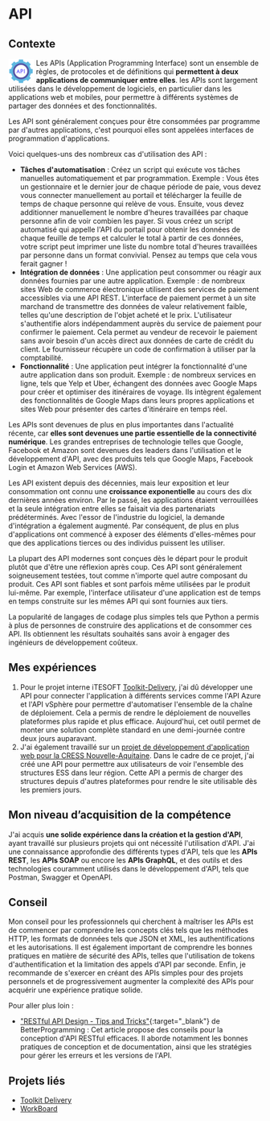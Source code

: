 # API

## Contexte

<img src="../../../img/api.png" width="50" height="50" style="float: left; margin-right: 5px">

Les APIs (Application Programming Interface) sont un ensemble de règles, de protocoles et de définitions qui 
**permettent à deux applications de communiquer entre elles**. les APIs sont largement utilisées dans le développement 
de logiciels, en particulier dans les applications web et mobiles, pour permettre à différents systèmes de partager 
des données et des fonctionnalités.

Les API sont généralement conçues pour être consommées par programme par d'autres applications, c'est pourquoi elles
sont appelées interfaces de programmation d'applications.

Voici quelques-uns des nombreux cas d'utilisation des API :

- **Tâches d'automatisation** : Créez un script qui exécute vos tâches manuelles automatiquement et par programmation.
  Exemple : Vous êtes un gestionnaire et le dernier jour de chaque période de paie, vous devez vous connecter
  manuellement au portail et télécharger la feuille de temps de chaque personne qui relève de vous. Ensuite, vous devez
  additionner manuellement le nombre d'heures travaillées par chaque personne afin de voir combien les payer. Si vous
  créez un script automatisé qui appelle l'API du portail pour obtenir les données de chaque feuille de temps et
  calculer le total à partir de ces données, votre script peut imprimer une liste du nombre total d'heures travaillées
  par personne dans un format convivial. Pensez au temps que cela vous ferait gagner !
- **Intégration de données** : Une application peut consommer ou réagir aux données fournies par une autre application.
  Exemple : de nombreux sites Web de commerce électronique utilisent des services de paiement accessibles via une API
  REST. L'interface de paiement permet à un site marchand de transmettre des données de valeur relativement faible,
  telles qu'une description de l'objet acheté et le prix. L'utilisateur s'authentifie alors indépendamment auprès du
  service de paiement pour confirmer le paiement. Cela permet au vendeur de recevoir le paiement sans avoir besoin d'un
  accès direct aux données de carte de crédit du client. Le fournisseur récupère un code de confirmation à utiliser par
  la comptabilité.
- **Fonctionnalité** : Une application peut intégrer la fonctionnalité d'une autre application dans son produit. 
  Exemple :
  de nombreux services en ligne, tels que Yelp et Uber, échangent des données avec Google Maps pour créer et optimiser
  des itinéraires de voyage. Ils intègrent également des fonctionnalités de Google Maps dans leurs propres applications
  et sites Web pour présenter des cartes d'itinéraire en temps réel.

Les APIs sont devenues de plus en plus importantes dans l'actualité récente, car **elles sont devenues une partie
essentielle de la connectivité numérique**. Les grandes entreprises de technologie telles que Google, Facebook et Amazon
sont devenues des leaders dans l'utilisation et le développement d'API, avec des produits tels que Google Maps, Facebook
Login et Amazon Web Services (AWS).

Les API existent depuis des décennies, mais leur exposition et leur consommation ont connu une **croissance 
exponentielle**
au cours des dix dernières années environ. Par le passé, les applications étaient verrouillées et la seule intégration
entre elles se faisait via des partenariats prédéterminés. Avec l'essor de l'industrie du logiciel, la demande
d'intégration a également augmenté. Par conséquent, de plus en plus d'applications ont commencé à exposer des éléments
d'elles-mêmes pour que des applications tierces ou des individus puissent les utiliser.

La plupart des API modernes sont conçues dès le départ pour le produit plutôt que d'être une réflexion après coup. Ces
API sont généralement soigneusement testées, tout comme n'importe quel autre composant du produit. Ces API sont fiables
et sont parfois même utilisées par le produit lui-même. Par exemple, l'interface utilisateur d'une application est
de temps en temps construite sur les mêmes API qui sont fournies aux tiers.

La popularité de langages de codage plus simples tels que Python a permis à plus de personnes de construire des
applications et de consommer ces API. Ils obtiennent les résultats souhaités sans avoir à engager des ingénieurs de
développement coûteux.

## Mes expériences

1. Pour le projet interne iTESOFT [Toolkit-Delivery](../../../mes-réalisations/toolkit-delivery), j'ai dû développer une
   API pour connecter l'application à différents services comme l'API Azure et l'API vSphère pour permettre
   d'automatiser l'ensemble de la chaîne de déploiement. Cela a permis de rendre le déploiement de nouvelles plateformes
   plus rapide et plus efficace. Aujourd'hui, cet outil permet de monter une solution complète standard en une
   demi-journée contre deux jours auparavant.
2. J'ai également travaillé sur
   un [projet de développement d'application web pour la CRESS Nouvelle-Aquitaine](../../../mes-réalisations/essentiel).
   Dans le cadre de ce projet, j'ai créé une API pour permettre aux utilisateurs de voir l'ensemble des structures ESS
   dans leur région. Cette API a permis de charger des structures depuis d'autres plateformes pour rendre le site
   utilisable dès les premiers jours.

## Mon niveau d’acquisition de la compétence

J'ai acquis **une solide expérience dans la création et la gestion d'API**, ayant travaillé sur plusieurs projets 
qui ont nécessité l'utilisation d'API. J'ai une connaissance approfondie des différents types d'API, tels que les 
**APIs REST**, les **APIs SOAP** ou encore les **APIs GraphQL**, et des outils et des technologies couramment utilisés 
dans le développement d'API, tels que Postman, Swagger et OpenAPI.

## Conseil

Mon conseil pour les professionnels qui cherchent à maîtriser les APIs est de commencer par comprendre les concepts clés
tels que les méthodes HTTP, les formats de données tels que JSON et XML, les authentifications et les autorisations. Il
est également important de comprendre les bonnes pratiques en matière de sécurité des APIs, telles que l'utilisation de
tokens d'authentification et la limitation des appels d'API par seconde. Enfin, je recommande de s'exercer en créant des
APIs simples pour des projets personnels et de progressivement augmenter la complexité des APIs pour acquérir une
expérience pratique solide.

Pour aller plus loin :

- ["RESTful API Design - Tips and Tricks"](https://betterprogramming.pub/restful-api-design-tips-and-tricks-31a0f71e6d8f){:target="_blank"} de BetterProgramming : Cet article propose des conseils pour la conception d'API RESTful efficaces.
  Il aborde notamment les bonnes pratiques de conception et de documentation, ainsi que les stratégies pour gérer les
  erreurs et les versions de l'API.

## Projets liés

- [Toolkit Delivery](../../../mes-réalisations/toolkit-delivery)
- [WorkBoard](../../../mes-réalisations/workboard)
